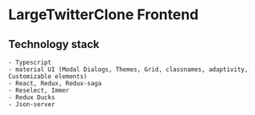 # LargeTwitterClone Frontend


## Technology stack
    - Typescript
    - material UI (Modal Dialogs, Themes, Grid, classnames, adaptivity, Customizable elements)
    - React, Redux, Redux-saga
    - Reselect, Immer
    - Redux Ducks
    - Json-server
### 

